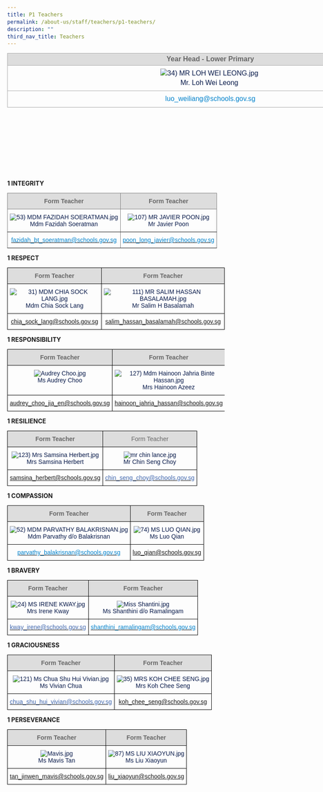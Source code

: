 ```yaml
---
title: P1 Teachers
permalink: /about-us/staff/teachers/p1-teachers/
description: ""
third_nav_title: Teachers
---
```

<table class="iveo_table ives_tab_simple3" border="1" cellspacing="0" cellpadding="0" width="0" style="margin: 0px; outline: 0px; padding: 0px; border-collapse: collapse; border: none; color: rgb(8, 26, 74); font-family: Rubik, sans-serif; font-size: 16px; font-style: normal; font-variant-ligatures: normal; font-variant-caps: normal; font-weight: 400; letter-spacing: normal; orphans: 2; text-align: left; text-transform: none; white-space: normal; widows: 2; word-spacing: 0px; -webkit-text-stroke-width: 0px; text-decoration-thickness: initial; text-decoration-style: initial; text-decoration-color: initial; width: 936.898px; height: 279px;"><tbody style="margin: 0px; outline: 0px; padding: 0px;"><tr style="margin: 0px; outline: 0px; padding: 0px;"><td width="430" style="margin: 0px; outline: 0px; padding: 1.5pt; text-align: center; border: 1pt solid rgb(170, 170, 170); width: 938px; background: rgb(221, 221, 221);"><div align="center" style="margin: 0px; outline: 0px; padding: 0px; line-height: normal; text-align: center;"><b style="margin: 0px; outline: 0px; padding: 0px; color: rgb(102, 102, 102);"><font size="2" style="margin: 0px; outline: 0px; padding: 0px; line-height: 22.4px; font-family: Rubik, sans-serif !important; font-size: 1rem !important;">&nbsp;Year Head -&nbsp;</font></b><b style="margin: 0px; outline: 0px; padding: 0px; color: rgb(102, 102, 102);"><font size="2" style="margin: 0px; outline: 0px; padding: 0px; line-height: 22.4px; font-family: Rubik, sans-serif !important; font-size: 1rem !important;">Lower Primary</font></b></div></td></tr><tr style="margin: 0px; outline: 0px; padding: 0px;"><td style="margin: 0px; outline: 0px; padding: 7px; text-align: center; border: 1px solid rgb(170, 170, 170);"><div class="" align="center" style="margin: 0px; outline: 0px; padding: 0px; line-height: 22.4px;"><img src="![](/images/34)%20MR%20LOH%20WEI%20LEONG.jpeg)" alt="34) MR LOH WEI LEONG.jpg" class="" style="margin: 0px; outline: none; padding: 0px; border: none; max-width: 100%; height: 160px; width: 127px;"><br style="margin: 0px; outline: 0px; padding: 0px;"><font style="margin: 0px; outline: 0px; padding: 0px; line-height: 22.4px; font-family: Rubik, sans-serif !important; font-size: 1rem !important;">Mr. Loh Wei Leong</font></div></td></tr><tr style="margin: 0px; outline: 0px; padding: 0px;"><td style="margin: 0px; outline: 0px; padding: 7px; text-align: center; border: 1px solid rgb(170, 170, 170);"><a href="mailto:luo_weiliang@schools.gov.sg" target="" style="margin: 0px; outline: 0px; padding: 0px; color: rgb(64, 103, 174); text-decoration: none;">&nbsp;<font color="#0382cb" size="2" style="margin: 0px; outline: 0px; padding: 0px; line-height: 22.4px; font-family: Rubik, sans-serif !important; font-size: 1rem !important;">luo_weiliang@schools.gov.sg</font></a></td></tr></tbody></table>

**1 INTEGRITY**

<style type="text/css">
.tg  {border-collapse:collapse;border-spacing:0;}
.tg td{border-color:black;border-style:solid;border-width:1px;font-family:Arial, sans-serif;font-size:14px;
  overflow:hidden;padding:10px 5px;word-break:normal;}
.tg th{border-color:black;border-style:solid;border-width:1px;font-family:Arial, sans-serif;font-size:14px;
  font-weight:normal;overflow:hidden;padding:10px 5px;word-break:normal;}
.tg .tg-dkc0{border-color:inherit;color:#0382CB;text-align:center;vertical-align:top}
.tg .tg-kpb2{background-color:#DDD;border-color:inherit;color:#666;font-weight:bold;text-align:center;vertical-align:top}
.tg .tg-z8mf{border-color:inherit;color:#081A4A;text-align:center;vertical-align:top}
.tg .tg-u5hr{border-color:inherit;color:#323232;text-align:center;vertical-align:top}
</style>
<table class="tg">
<thead>
  <tr>
    <th class="tg-kpb2">Form Teacher</th>
    <th class="tg-kpb2">Form Teacher</th>
  </tr>
</thead>
<tbody>
  <tr>
    <td class="tg-z8mf"><img src="![](/images/53)%20MDM%20FAZIDAH%20SOERATMAN.jpeg)" alt="53) MDM FAZIDAH SOERATMAN.jpg" width="114" height="140"><br>Mdm Fazidah Soeratman <br></td>
    <td class="tg-z8mf"><img src="![](/images/107)%20MR%20JAVIER%20POON.jpeg)" alt="107) MR JAVIER POON.jpg" width="114" height="143"><br>Mr Javier Poon</td>
  </tr>
  <tr>
    <td class="tg-dkc0"><a href="mailto:fazidah_bt_soeratman@schools.gov.sg"><span style="text-decoration:none;color:#0382CB">fazidah_bt_soeratman@schools.gov.sg </span></a></td>
    <td class="tg-u5hr">  <a href="mailto:poon_long_javier@schools.gov.sg"><span style="text-decoration:none;color:#0382CB">poon_long_javier@schools.gov.sg</span></a></td>
  </tr>
</tbody>
</table>

**1 RESPECT**

<style type="text/css">
.tg  {border-collapse:collapse;border-spacing:0;}
.tg td{border-color:black;border-style:solid;border-width:1px;font-family:Arial, sans-serif;font-size:14px;
  overflow:hidden;padding:10px 5px;word-break:normal;}
.tg th{border-color:black;border-style:solid;border-width:1px;font-family:Arial, sans-serif;font-size:14px;
  font-weight:normal;overflow:hidden;padding:10px 5px;word-break:normal;}
.tg .tg-e3yx{color:#0382CB;text-align:center;vertical-align:top}
.tg .tg-hp8w{color:#081A4A;text-align:center;vertical-align:top}
.tg .tg-a4yv{background-color:#DDD;color:#666;font-weight:bold;text-align:center;vertical-align:top}
.tg .tg-8k3w{color:#4067AE;text-align:center;vertical-align:top}
</style>
<table class="tg">
<thead>
  <tr>
    <th class="tg-a4yv">Form Teacher</th>
    <th class="tg-a4yv">Form Teacher</th>
  </tr>
</thead>
<tbody>
  <tr>
    <td class="tg-hp8w"><img src="![](/images/31)%20MDM%20CHIA%20SOCK%20LANG.jpeg)" alt="31) MDM CHIA SOCK LANG.jpg" width="110" height="136"><br>Mdm Chia Sock Lang<br></td>
    <td class="tg-hp8w"><img src="![](/images/111)%20MR%20SALIM%20HASSAN%20BASALAMAH.jpeg)" alt="111) MR SALIM HASSAN BASALAMAH.jpg" width="111" height="139"><br>Mr Salim H Basalamah</td>
  </tr>
  <tr>
    <td class="tg-e3yx"><a href="mailto:chia_sock_lang@schools.gov.sg">chia_sock_lang@schools.gov.sg</a></td>
    <td class="tg-8k3w"><a href="mailto:salim_hassan_basalamah@schools.gov.sg">salim_hassan_basalamah@schools.gov.sg</a></td>
  </tr>
</tbody>
</table>

**1 RESPONSIBILITY**

<style type="text/css">
.tg  {border-collapse:collapse;border-spacing:0;}
.tg td{border-color:black;border-style:solid;border-width:1px;font-family:Arial, sans-serif;font-size:14px;
  overflow:hidden;padding:10px 5px;word-break:normal;}
.tg th{border-color:black;border-style:solid;border-width:1px;font-family:Arial, sans-serif;font-size:14px;
  font-weight:normal;overflow:hidden;padding:10px 5px;word-break:normal;}
.tg .tg-hp8w{color:#081A4A;text-align:center;vertical-align:top}
.tg .tg-a4yv{background-color:#DDD;color:#666;font-weight:bold;text-align:center;vertical-align:top}
.tg .tg-8k3w{color:#4067AE;text-align:center;vertical-align:top}
</style>
<table class="tg">
<thead>
  <tr>
    <th class="tg-a4yv">Form Teacher</th>
    <th class="tg-a4yv">Form Teacher</th>
  </tr>
</thead>
<tbody>
  <tr>
    <td class="tg-hp8w"><img src="![](/images/Audrey%20Choo.jpeg)" alt="Audrey Choo.jpg" width="136" height="181"><br>Ms Audrey Choo<br></td>
    <td class="tg-hp8w"><img src="![](/images/127)%20Mdm%20Hainoon%20Jahria%20Binte%20Hassan.jpeg)" alt="127) Mdm Hainoon Jahria Binte Hassan.jpg" width="149" height="181"><br>Mrs Hainoon Azeez</td>
  </tr>
  <tr>
    <td class="tg-8k3w"><a href="mailto:audrey_choo_jia_en@schools.gov.sg">audrey_choo_jia_en@schools.gov.sg</a><br></td>
    <td class="tg-8k3w"><a href="mailto:hainoon_jahria_hassan@schools.gov.sg">hainoon_jahria_hassan@schools.gov.sg</a></td>
  </tr>
</tbody>
</table>

**1 RESILIENCE**

<style type="text/css">
.tg  {border-collapse:collapse;border-spacing:0;}
.tg td{border-color:black;border-style:solid;border-width:1px;font-family:Arial, sans-serif;font-size:14px;
  overflow:hidden;padding:10px 5px;word-break:normal;}
.tg th{border-color:black;border-style:solid;border-width:1px;font-family:Arial, sans-serif;font-size:14px;
  font-weight:normal;overflow:hidden;padding:10px 5px;word-break:normal;}
.tg .tg-t0xk{background-color:#DDD;color:#666;text-align:center;vertical-align:top}
.tg .tg-e3yx{color:#0382CB;text-align:center;vertical-align:top}
.tg .tg-hp8w{color:#081A4A;text-align:center;vertical-align:top}
.tg .tg-a4yv{background-color:#DDD;color:#666;font-weight:bold;text-align:center;vertical-align:top}
</style>
<table class="tg">
<thead>
  <tr>
    <th class="tg-a4yv">Form Teacher</th>
    <th class="tg-t0xk"><span style="font-weight:normal"> </span>Form Teacher</th>
  </tr>
</thead>
<tbody>
  <tr>
    <td class="tg-hp8w"><img src="![](/images/123)%20Mrs%20Samsina%20Herbert.jpeg)" alt="123) Mrs Samsina Herbert.jpg" width="113" height="142"><br>Mrs Samsina Herbert</td>
    <td class="tg-hp8w"><img src="![](/images/mr%20chin%20lance.jpeg)" alt="mr chin lance.jpg" width="120" height="151"><br>Mr Chin Seng Choy<br></td>
  </tr>
  <tr>
    <td class="tg-e3yx"><a href="mailto:samsina_herbert@schools.gov.sg">samsina_herbert@schools.gov.sg</a></td>
    <td class="tg-hp8w"> <a href="mailto:chin_seng_choy@schools.gov.sg"><span style="text-decoration:none;color:#4067AE">chin_seng_choy@schools.gov.sg</span></a></td>
  </tr>
</tbody>
</table>

**1 COMPASSION**

<style type="text/css">
.tg  {border-collapse:collapse;border-spacing:0;}
.tg td{border-color:black;border-style:solid;border-width:1px;font-family:Arial, sans-serif;font-size:14px;
  overflow:hidden;padding:10px 5px;word-break:normal;}
.tg th{border-color:black;border-style:solid;border-width:1px;font-family:Arial, sans-serif;font-size:14px;
  font-weight:normal;overflow:hidden;padding:10px 5px;word-break:normal;}
.tg .tg-e3yx{color:#0382CB;text-align:center;vertical-align:top}
.tg .tg-hp8w{color:#081A4A;text-align:center;vertical-align:top}
.tg .tg-a4yv{background-color:#DDD;color:#666;font-weight:bold;text-align:center;vertical-align:top}
</style>
<table class="tg">
<thead>
  <tr>
    <th class="tg-a4yv">Form Teacher</th>
    <th class="tg-a4yv">Form Teacher</th>
  </tr>
</thead>
<tbody>
  <tr>
    <td class="tg-hp8w"><img src="![](/images/52)%20MDM%20PARVATHY%20BALAKRISNAN.jpeg)" alt="52) MDM PARVATHY BALAKRISNAN.jpg" width="114" height="143"><br>Mdm Parvathy d/o Balakrisnan<br></td>
    <td class="tg-hp8w"><img src="![](/images/74)%20MS%20LUO%20QIAN.jpeg)" alt="74) MS LUO QIAN.jpg" width="113" height="142"><br>Ms Luo Qian</td>
  </tr>
  <tr>
    <td class="tg-e3yx"><a href="https://bedokgreenpri.moe.edu.sg/about-us/staff/teachers/mailtparvathy_balakrisnan@schools.gov.sg"><span style="text-decoration:none;color:#0382CB">  parvathy_balakrisnan@schools.gov.sg</span></a></td>
    <td class="tg-e3yx"><a href="mailto:luo_qian@schools.gov.sg">luo_qian@schools.gov.sg</a></td>
  </tr>
</tbody>
</table>

**1 BRAVERY**

<style type="text/css">
.tg  {border-collapse:collapse;border-spacing:0;}
.tg td{border-color:black;border-style:solid;border-width:1px;font-family:Arial, sans-serif;font-size:14px;
  overflow:hidden;padding:10px 5px;word-break:normal;}
.tg th{border-color:black;border-style:solid;border-width:1px;font-family:Arial, sans-serif;font-size:14px;
  font-weight:normal;overflow:hidden;padding:10px 5px;word-break:normal;}
.tg .tg-e3yx{color:#0382CB;text-align:center;vertical-align:top}
.tg .tg-hp8w{color:#081A4A;text-align:center;vertical-align:top}
.tg .tg-a4yv{background-color:#DDD;color:#666;font-weight:bold;text-align:center;vertical-align:top}
.tg .tg-8k3w{color:#4067AE;text-align:center;vertical-align:top}
</style>
<table class="tg">
<thead>
  <tr>
    <th class="tg-a4yv">Form Teacher</th>
    <th class="tg-a4yv">Form Teacher</th>
  </tr>
</thead>
<tbody>
  <tr>
    <td class="tg-hp8w"><img src="![](/images/24)%20MS%20IRENE%20KWAY.jpeg)" alt="24) MS IRENE KWAY.jpg" width="118" height="150"><br>Mrs Irene Kway<br></td>
    <td class="tg-hp8w"><img src="![](/images/Miss%20Shantini.jpeg)" alt="Miss Shantini.jpg" width="120" height="153"><br>Ms Shanthini d/o Ramalingam</td>
  </tr>
  <tr>
    <td class="tg-8k3w"><a href="mailto:kway_irene@schools.gov.sg"><span style="text-decoration:none;color:#4067AE">kway_irene@schools.gov.sg</span></a><br></td>
    <td class="tg-e3yx"><a href="mailto:shanthini_ramalingam@schools.gov.sg"><span style="text-decoration:none;color:#0382CB">shanthini_ramalingam@schools.gov.sg</span></a></td>
  </tr>
</tbody>
</table>

**1 GRACIOUSNESS**

<style type="text/css">
.tg  {border-collapse:collapse;border-spacing:0;}
.tg td{border-color:black;border-style:solid;border-width:1px;font-family:Arial, sans-serif;font-size:14px;
  overflow:hidden;padding:10px 5px;word-break:normal;}
.tg th{border-color:black;border-style:solid;border-width:1px;font-family:Arial, sans-serif;font-size:14px;
  font-weight:normal;overflow:hidden;padding:10px 5px;word-break:normal;}
.tg .tg-hp8w{color:#081A4A;text-align:center;vertical-align:top}
.tg .tg-a4yv{background-color:#DDD;color:#666;font-weight:bold;text-align:center;vertical-align:top}
.tg .tg-8k3w{color:#4067AE;text-align:center;vertical-align:top}
</style>
<table class="tg">
<thead>
  <tr>
    <th class="tg-a4yv">Form Teacher</th>
    <th class="tg-a4yv">Form Teacher</th>
  </tr>
</thead>
<tbody>
  <tr>
    <td class="tg-hp8w"><img src="![](/images/121)%20Ms%20Chua%20Shu%20Hui%20Vivian.jpeg)" alt="121) Ms Chua Shu Hui Vivian.jpg" width="123" height="154"><br>Ms Vivian Chua</td>
    <td class="tg-hp8w"><img src="![](/images/35)%20MRS%20KOH%20CHEE%20SENG.jpeg)" alt="35) MRS KOH CHEE SENG.jpg" width="123" height="159"><br>Mrs Koh Chee Seng</td>
  </tr>
  <tr>
    <td class="tg-8k3w"><a href="mailto:chua_shu_hui_vivian@schools.gov.sg"><span style="text-decoration:none;color:#4067AE">chua_shu_hui_vivian@schools.gov.sg</span></a><br></td>
    <td class="tg-8k3w"><a href="mailto:koh_chee_seng@schools.gov.sg">koh_chee_seng@schools.gov.sg</a></td>
  </tr>
</tbody>
</table>

**1 PERSEVERANCE**

<style type="text/css">
.tg  {border-collapse:collapse;border-spacing:0;}
.tg td{border-color:black;border-style:solid;border-width:1px;font-family:Arial, sans-serif;font-size:14px;
  overflow:hidden;padding:10px 5px;word-break:normal;}
.tg th{border-color:black;border-style:solid;border-width:1px;font-family:Arial, sans-serif;font-size:14px;
  font-weight:normal;overflow:hidden;padding:10px 5px;word-break:normal;}
.tg .tg-hp8w{color:#081A4A;text-align:center;vertical-align:top}
.tg .tg-a4yv{background-color:#DDD;color:#666;font-weight:bold;text-align:center;vertical-align:top}
.tg .tg-8k3w{color:#4067AE;text-align:center;vertical-align:top}
</style>
<table class="tg">
<thead>
  <tr>
    <th class="tg-a4yv">Form Teacher</th>
    <th class="tg-a4yv"><span style="color:#666">Form Teacher</span></th>
  </tr>
</thead>
<tbody>
  <tr>
    <td class="tg-hp8w"><img src="![](/images/Mavis.jpeg)" alt="Mavis.jpg" width="127" height="162"><br>Ms Mavis Tan</td>
    <td class="tg-hp8w"><img src="![](/images/87)%20MS%20LIU%20XIAOYUN.jpeg)" alt="87) MS LIU XIAOYUN.jpg" width="133" height="167"><br>Ms Liu Xiaoyun</td>
  </tr>
  <tr>
    <td class="tg-8k3w"><a href="mailto:tan_jinwen_mavis@schools.gov.sg">tan_jinwen_mavis@schools.gov.sg</a><br></td>
    <td class="tg-8k3w"><a href="mailto:liu_xiaoyun@schools.gov.sg">liu_xiaoyun@schools.gov.sg</a></td>
  </tr>
</tbody>
</table>